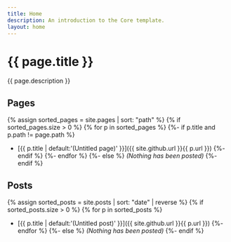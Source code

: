 ```yaml
---
title: Home
description: An introduction to the Core template.
layout: home
---
```


# {{ page.title }}

{{ page.description }}

## Pages

{% assign sorted_pages = site.pages | sort: "path" %}
{% if sorted_pages.size > 0 %}
{% for p in sorted_pages %}
{%- if p.title and p.path != page.path %}
- [{{ p.title | default:'(Untitled page)' }}]({{ site.github.url }}{{ p.url }})
{%- endif %}
{%- endfor %}
{%- else %}
_(Nothing has been posted)_
{%- endif %}

## Posts

{% assign sorted_posts = site.posts | sort: "date" | reverse %}
{% if sorted_posts.size > 0 %}
{% for p in sorted_posts %}
- [{{ p.title | default:'(Untitled post)' }}]({{ site.github.url }}{{ p.url }})
{%- endfor %}
{%- else %}
_(Nothing has been posted)_
{%- endif %}
